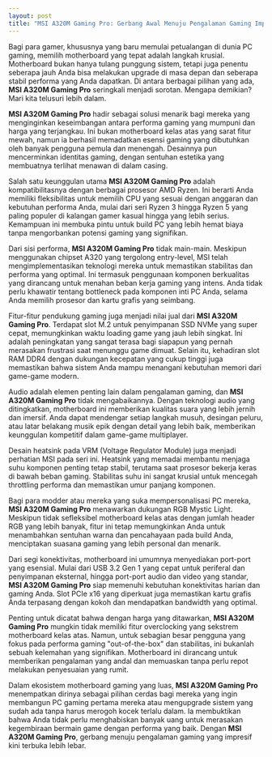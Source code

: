 ```yaml
---
layout: post
title: "MSI A320M Gaming Pro: Gerbang Awal Menuju Pengalaman Gaming Impresif"
---
```


Bagi para gamer, khususnya yang baru memulai petualangan di dunia PC gaming, memilih motherboard yang tepat adalah langkah krusial. Motherboard bukan hanya tulang punggung sistem, tetapi juga penentu seberapa jauh Anda bisa melakukan upgrade di masa depan dan seberapa stabil performa yang Anda dapatkan. Di antara berbagai pilihan yang ada, **MSI A320M Gaming Pro** seringkali menjadi sorotan. Mengapa demikian? Mari kita telusuri lebih dalam.

**MSI A320M Gaming Pro** hadir sebagai solusi menarik bagi mereka yang menginginkan keseimbangan antara performa gaming yang mumpuni dan harga yang terjangkau. Ini bukan motherboard kelas atas yang sarat fitur mewah, namun ia berhasil memadatkan esensi gaming yang dibutuhkan oleh banyak pengguna pemula dan menengah. Desainnya pun mencerminkan identitas gaming, dengan sentuhan estetika yang membuatnya terlihat menawan di dalam casing.

Salah satu keunggulan utama **MSI A320M Gaming Pro** adalah kompatibilitasnya dengan berbagai prosesor AMD Ryzen. Ini berarti Anda memiliki fleksibilitas untuk memilih CPU yang sesuai dengan anggaran dan kebutuhan performa Anda, mulai dari seri Ryzen 3 hingga Ryzen 5 yang paling populer di kalangan gamer kasual hingga yang lebih serius. Kemampuan ini membuka pintu untuk build PC yang lebih hemat biaya tanpa mengorbankan potensi gaming yang signifikan.

Dari sisi performa, **MSI A320M Gaming Pro** tidak main-main. Meskipun menggunakan chipset A320 yang tergolong entry-level, MSI telah mengimplementasikan teknologi mereka untuk memastikan stabilitas dan performa yang optimal. Ini termasuk penggunaan komponen berkualitas yang dirancang untuk menahan beban kerja gaming yang intens. Anda tidak perlu khawatir tentang bottleneck pada komponen inti PC Anda, selama Anda memilih prosesor dan kartu grafis yang seimbang.

Fitur-fitur pendukung gaming juga menjadi nilai jual dari **MSI A320M Gaming Pro**. Terdapat slot M.2 untuk penyimpanan SSD NVMe yang super cepat, memungkinkan waktu loading game yang jauh lebih singkat. Ini adalah peningkatan yang sangat terasa bagi siapapun yang pernah merasakan frustrasi saat menunggu game dimuat. Selain itu, kehadiran slot RAM DDR4 dengan dukungan kecepatan yang cukup tinggi juga memastikan bahwa sistem Anda mampu menangani kebutuhan memori dari game-game modern.

Audio adalah elemen penting lain dalam pengalaman gaming, dan **MSI A320M Gaming Pro** tidak mengabaikannya. Dengan teknologi audio yang ditingkatkan, motherboard ini memberikan kualitas suara yang lebih jernih dan imersif. Anda dapat mendengar setiap langkah musuh, desingan peluru, atau latar belakang musik epik dengan detail yang lebih baik, memberikan keunggulan kompetitif dalam game-game multiplayer.

Desain heatsink pada VRM (Voltage Regulator Module) juga menjadi perhatian MSI pada seri ini. Heatsink yang memadai membantu menjaga suhu komponen penting tetap stabil, terutama saat prosesor bekerja keras di bawah beban gaming. Stabilitas suhu ini sangat krusial untuk mencegah throttling performa dan memastikan umur panjang komponen.

Bagi para modder atau mereka yang suka mempersonalisasi PC mereka, **MSI A320M Gaming Pro** menawarkan dukungan RGB Mystic Light. Meskipun tidak sefleksibel motherboard kelas atas dengan jumlah header RGB yang lebih banyak, fitur ini tetap memungkinkan Anda untuk menambahkan sentuhan warna dan pencahayaan pada build Anda, menciptakan suasana gaming yang lebih personal dan menarik.

Dari segi konektivitas, motherboard ini umumnya menyediakan port-port yang esensial. Mulai dari USB 3.2 Gen 1 yang cepat untuk periferal dan penyimpanan eksternal, hingga port-port audio dan video yang standar, **MSI A320M Gaming Pro** siap memenuhi kebutuhan konektivitas harian dan gaming Anda. Slot PCIe x16 yang diperkuat juga memastikan kartu grafis Anda terpasang dengan kokoh dan mendapatkan bandwidth yang optimal.

Penting untuk dicatat bahwa dengan harga yang ditawarkan, **MSI A320M Gaming Pro** mungkin tidak memiliki fitur overclocking yang sekstrem motherboard kelas atas. Namun, untuk sebagian besar pengguna yang fokus pada performa gaming "out-of-the-box" dan stabilitas, ini bukanlah sebuah kelemahan yang signifikan. Motherboard ini dirancang untuk memberikan pengalaman yang andal dan memuaskan tanpa perlu repot melakukan penyesuaian yang rumit.

Dalam ekosistem motherboard gaming yang luas, **MSI A320M Gaming Pro** menempatkan dirinya sebagai pilihan cerdas bagi mereka yang ingin membangun PC gaming pertama mereka atau mengupgrade sistem yang sudah ada tanpa harus merogoh kocek terlalu dalam. Ia membuktikan bahwa Anda tidak perlu menghabiskan banyak uang untuk merasakan kegembiraan bermain game dengan performa yang baik. Dengan **MSI A320M Gaming Pro**, gerbang menuju pengalaman gaming yang impresif kini terbuka lebih lebar.
